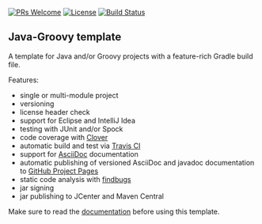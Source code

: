 [![PRs Welcome](https://img.shields.io/badge/PRs-welcome-brightgreen.svg?style=flat-square)](http://makeapullrequest.com)
[![License](https://img.shields.io/badge/License-Apache%202.0-blue.svg)](https://github.com/boothub-org/boothub-template-java-groovy/blob/master/LICENSE)
[![Build Status](https://img.shields.io/travis/boothub-org/boothub-template-java-groovy/master.svg?label=Build)](https://travis-ci.org/boothub-org/boothub-template-java-groovy)
## Java-Groovy template ##

A template for Java and/or Groovy projects with a feature-rich Gradle build file.

Features:
 - single or multi-module project
 - versioning
 - license header check
 - support for Eclipse and IntelliJ Idea
 - testing with JUnit and/or Spock
 - code coverage with [Clover](https://www.atlassian.com/software/clover)
 - automatic build and test via [Travis CI](https://travis-ci.com/)
 - support for [AsciiDoc](http://asciidoc.org/) documentation
 - automatic publishing of versioned AsciiDoc and javadoc documentation to [GitHub Project Pages](https://help.github.com/articles/user-organization-and-project-pages/#project-pages)
 - static code analysis with [findbugs](http://findbugs.sourceforge.net/)
 - jar signing
 - jar publishing to JCenter and Maven Central

Make sure to read the [documentation](http://java-groovy.boothub.org) before using this template.
